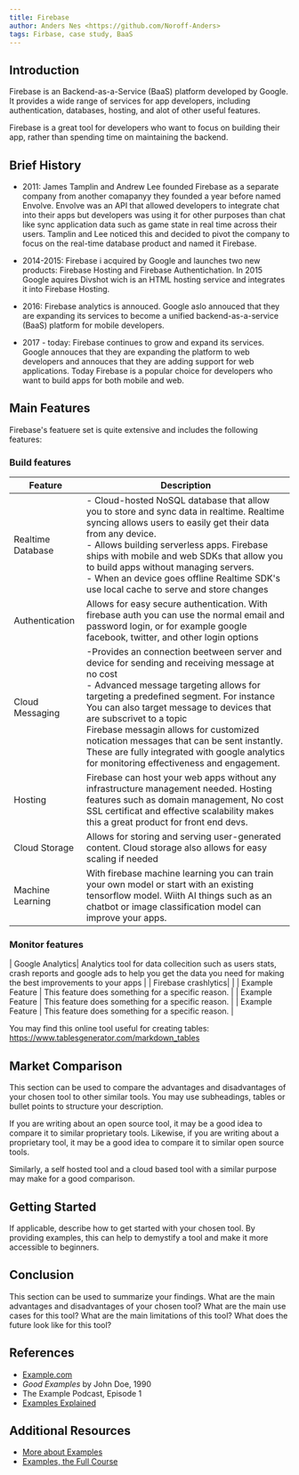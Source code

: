 ```yaml
---
title: Firebase
author: Anders Nes <https://github.com/Noroff-Anders>
tags: Firbase, case study, BaaS
---
```


## Introduction

Firebase is an Backend-as-a-Service (BaaS) platform developed by Google. It provides a wide range of services for app developers, including authentication, databases, hosting, and alot of other useful features. 

Firebase is a great tool for developers who want to focus on building their app, rather than spending time on maintaining the backend.

## Brief History


- 2011: James Tamplin and Andrew Lee founded Firebase as a separate company from another comapanyy they founded a year before named Envolve. Envolve was an API that allowed developers to integrate chat into their apps but developers was using it for other purposes than chat like sync application data such as game state in real time across their users. Tamplin and Lee noticed this and decided to pivot the company to focus on the real-time database product and named it Firebase.

- 2014-2015: Firebase i acquired by Google and launches two new products: Firebase Hosting and Firebase Authentichation. In 2015  Google aquires  Divshot wich is an HTML hosting service and integrates it into Firebase Hosting.

- 2016: Firebase analytics is annouced. Google aslo annouced that they are expanding its services to become a unified backend-as-a-service (BaaS) platform for mobile developers.

- 2017 - today: Firebase continues to grow and expand its services. Google annouces that they are expanding the platform to web developers and annouces that they are adding support for web applications. Today Firebase is a popular choice for developers who want to build apps for both mobile and web.

## Main Features

Firebase's featuere set is quite extensive and includes the following features:


 ### Build features
| Feature | Description |
| --- | --- |
| Realtime Database| - Cloud-hosted NoSQL database that allow you to store and sync data in realtime. Realtime syncing allows users to easily get their data from any device.<br> - Allows building serverless apps. Firebase ships with mobile and web SDKs that allow you to build apps without managing servers. <br> - When an device goes offline Realtime SDK's use local cache to serve and store changes  |
| Authentication | Allows for easy secure authentication. With firebase auth you can use the normal email and password login, or for example google facebook, twitter, and other login options |
| Cloud Messaging | -Provides an connection beetween server and device for sending and receiving message at no cost <br> - Advanced message targeting allows for targeting a predefined segment. For instance  You can also target message to devices that are subscrivet to a topic <br> Firebase messagin allows for customized notication messages that can be sent instantly. These are fully integrated with google analytics for monitoring effectiveness and engagement. |
| Hosting | Firebase can host your web apps without any infrastructure management needed. Hosting features such as domain management, No cost SSL certificat and effective scalability makes this a great product for front end devs. |
| Cloud Storage | Allows for storing and serving user-generated content. Cloud storage also allows for easy scaling if needed  |
| Machine Learning | With firebase machine learning you can train your own model or  start with an existing tensorflow model. Wiith AI things such as an chatbot or image classification model can improve your apps. |

### Monitor features
| Google Analytics| Analytics tool for data collecition such as users stats, crash reports and google ads to help you get the data you need for making the best improvements to your apps |
| Firebase crashlytics|  |
| Example Feature | This feature does something for a specific reason. |
| Example Feature | This feature does something for a specific reason. |
| Example Feature | This feature does something for a specific reason. |

You may find this online tool useful for creating tables: https://www.tablesgenerator.com/markdown_tables

## Market Comparison

This section can be used to compare the advantages and disadvantages of your chosen tool to other similar tools. You may use subheadings, tables or bullet points to structure your description.

If you are writing about an open source tool, it may be a good idea to compare it to similar proprietary tools. Likewise, if you are writing about a proprietary tool, it may be a good idea to compare it to similar open source tools.

Similarly, a self hosted tool and a cloud based tool with a similar purpose may make for a good comparison.

## Getting Started

If applicable, describe how to get started with your chosen tool. By providing examples, this can help to demystify a tool and make it more accessible to beginners.

## Conclusion

This section can be used to summarize your findings. What are the main advantages and disadvantages of your chosen tool? What are the main use cases for this tool? What are the main limitations of this tool? What does the future look like for this tool?

## References

- [Example.com](https://example.com)
- *Good Examples* by John Doe, 1990
- The Example Podcast, Episode 1
- [Examples Explained](https://youtu.be/dQw4w9WgXcQ)

## Additional Resources

- [More about Examples](https://example.com)
- [Examples, the Full Course](https://youtu.be/dQw4w9WgXcQ)